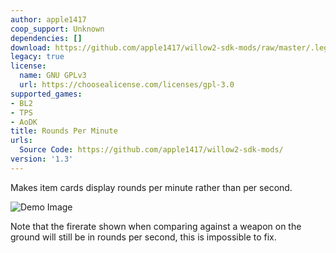 ```yaml
---
author: apple1417
coop_support: Unknown
dependencies: []
download: https://github.com/apple1417/willow2-sdk-mods/raw/master/.legacy/RoundsPerMinute.zip
legacy: true
license:
  name: GNU GPLv3
  url: https://choosealicense.com/licenses/gpl-3.0
supported_games:
- BL2
- TPS
- AoDK
title: Rounds Per Minute
urls:
  Source Code: https://github.com/apple1417/willow2-sdk-mods/
version: '1.3'
---
```

Makes item cards display rounds per minute rather than per second.

![Demo Image](https://cdn.discordapp.com/attachments/288382606288879629/666536469766340640/unknown.png)

Note that the firerate shown when comparing against a weapon on the ground will still be in rounds per second, this is impossible to fix.